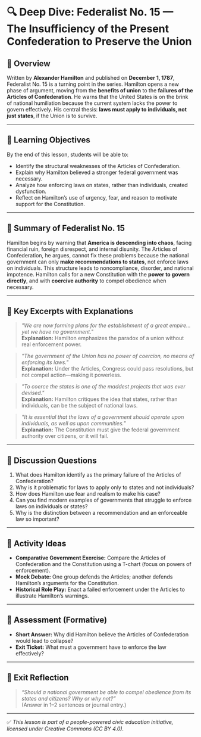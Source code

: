 # 🔍 Deep Dive: Federalist No. 15 — The Insufficiency of the Present Confederation to Preserve the Union

## 🧭 Overview

Written by **Alexander Hamilton** and published on **December 1, 1787**, Federalist No. 15 is a turning point in the series. Hamilton opens a new phase of argument, moving from the **benefits of union** to the **failures of the Articles of Confederation**. He warns that the United States is on the brink of national humiliation because the current system lacks the power to govern effectively. His central thesis: **laws must apply to individuals, not just states**, if the Union is to survive.

---

## 🎯 Learning Objectives

By the end of this lesson, students will be able to:  
- Identify the structural weaknesses of the Articles of Confederation.  
- Explain why Hamilton believed a stronger federal government was necessary.  
- Analyze how enforcing laws on states, rather than individuals, created dysfunction.  
- Reflect on Hamilton’s use of urgency, fear, and reason to motivate support for the Constitution.

---

## 📘 Summary of Federalist No. 15

Hamilton begins by warning that **America is descending into chaos**, facing financial ruin, foreign disrespect, and internal disunity. The Articles of Confederation, he argues, cannot fix these problems because the national government can only **make recommendations to states**, not enforce laws on individuals. This structure leads to noncompliance, disorder, and national impotence. Hamilton calls for a new Constitution with the **power to govern directly**, and with **coercive authority** to compel obedience when necessary.

---

## 📖 Key Excerpts with Explanations

> *"We are now forming plans for the establishment of a great empire... yet we have no government."*  
**Explanation:** Hamilton emphasizes the paradox of a union without real enforcement power.

> *"The government of the Union has no power of coercion, no means of enforcing its laws."*  
**Explanation:** Under the Articles, Congress could pass resolutions, but not compel action—making it powerless.

> *"To coerce the states is one of the maddest projects that was ever devised."*  
**Explanation:** Hamilton critiques the idea that states, rather than individuals, can be the subject of national laws.

> *"It is essential that the laws of a government should operate upon individuals, as well as upon communities."*  
**Explanation:** The Constitution must give the federal government authority over citizens, or it will fail.

---

## 💬 Discussion Questions

1. What does Hamilton identify as the primary failure of the Articles of Confederation?  
2. Why is it problematic for laws to apply only to states and not individuals?  
3. How does Hamilton use fear and realism to make his case?  
4. Can you find modern examples of governments that struggle to enforce laws on individuals or states?  
5. Why is the distinction between a recommendation and an enforceable law so important?

---

## 🧪 Activity Ideas

- **Comparative Government Exercise:** Compare the Articles of Confederation and the Constitution using a T-chart (focus on powers of enforcement).  
- **Mock Debate:** One group defends the Articles; another defends Hamilton’s arguments for the Constitution.  
- **Historical Role Play:** Enact a failed enforcement under the Articles to illustrate Hamilton’s warnings.

---

## 📎 Assessment (Formative)

- **Short Answer:** Why did Hamilton believe the Articles of Confederation would lead to collapse?  
- **Exit Ticket:** What must a government have to enforce the law effectively?

---

## 🏁 Exit Reflection

> *“Should a national government be able to compel obedience from its states and citizens? Why or why not?”*  
(Answer in 1–2 sentences or journal entry.)

---

✅ *This lesson is part of a people-powered civic education initiative, licensed under Creative Commons (CC BY 4.0).*

